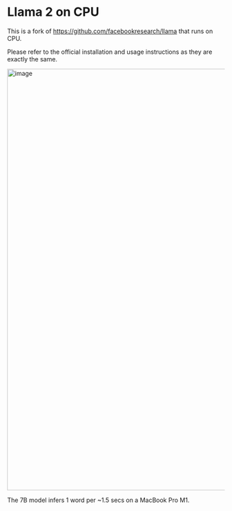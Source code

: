 # Llama 2 on CPU

This is a fork of https://github.com/facebookresearch/llama that runs on CPU.

Please refer to the official installation and usage instructions as they are exactly the same.

<img width="978" alt="image" src="https://github.com/krychu/llama/assets/947457/8a7bd5c8-1d45-4835-8463-64e12486d0e9">

The 7B model infers 1 word per ~1.5 secs on a MacBook Pro M1.
